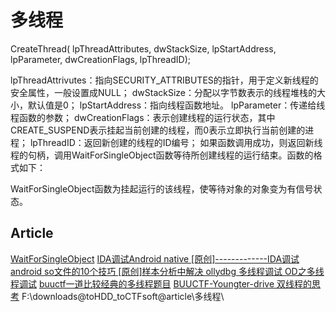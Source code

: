 # 多线程

CreateThread( lpThreadAttributes, dwStackSize, lpStartAddress, lpParameter, dwCreationFlags, lpThreadID);

lpThreadAttrivutes：指向SECURITY_ATTRIBUTES的指针，用于定义新线程的安全属性，一般设置成NULL；
dwStackSize：分配以字节数表示的线程堆栈的大小，默认值是0；
lpStartAddress：指向线程函数地址。
lpParameter：传递给线程函数的参数；
dwCreationFlags：表示创建线程的运行状态，其中CREATE_SUSPEND表示挂起当前创建的线程，而0表示立即执行当前创建的进程；
lpThreadID：返回新创建的线程的ID编号；
如果函数调用成功，则返回新线程的句柄，调用WaitForSingleObject函数等待所创建线程的运行结束。函数的格式如下：

WaitForSingleObject函数为挂起运行的该线程，使等待对象的对象变为有信号状态。

## Article
[WaitForSingleObject](https://blog.csdn.net/LL596214569/article/details/81088862)
[IDA调试Android native ](https://www.52pojie.cn/thread-554068-1-1.html) 
[[原创]-------------IDA调试 android so文件的10个技巧 ](https://bbs.pediy.com/thread-221876.htm) 
[[原创]样本分析中解决 ollydbg 多线程调试 ](https://bbs.pediy.com/thread-254194.htm)
[OD之多线程调试](https://segmentfault.com/a/1190000024541805)
[buuctf一道比较经典的多线程题目](https://blog.csdn.net/weixin_43990313/article/details/108822396)
[BUUCTF-Youngter-drive 双线程的思考](https://www.cnblogs.com/Cat-opdog/p/15704458.html)
F:\downloads\@toHDD_toCTFsoft\@article\多线程\
